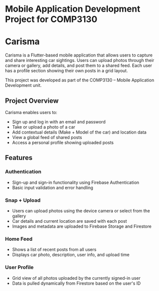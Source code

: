 # Mobile Application Development Project for COMP3130
# Carisma
Carisma is a Flutter-based mobile application that allows users to capture and share interesting car sightings. Users can upload photos through their camera or gallery, add details, and post them to a shared feed. Each user has a profile section showing their own posts in a grid layout.

This project was developed as part of the COMP3130 – Mobile Application Development unit.

## Project Overview
Carisma enables users to:
- Sign up and log in with an email and password
- Take or upload a photo of a car
- Add contextual details (Make + Model of the car) and location data
- View a global feed of shared posts
- Access a personal profile showing uploaded posts

## Features

### Authentication
- Sign-up and sign-in functionality using Firebase Authentication
- Basic input validation and error handling

### Snap + Upload
- Users can upload photos using the device camera or select from the gallery
- Car details and current location are saved with each post
- Images and metadata are uploaded to Firebase Storage and Firestore

### Home Feed
- Shows a list of recent posts from all users
- Displays car photo, description, user info, and upload time

### User Profile
- Grid view of all photos uploaded by the currently signed-in user
- Data is pulled dynamically from Firestore based on the user's ID


